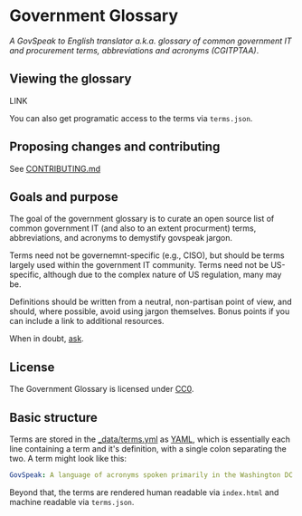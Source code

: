 # Government Glossary

*A GovSpeak to English translator a.k.a. glossary of common government IT and procurement terms, abbreviations and acronyms (CGITPTAA)*.

## Viewing the glossary

LINK

You can also get programatic access to the terms via `terms.json`.

## Proposing changes and contributing

See [CONTRIBUTING.md](CONTRIBUTING.md)

## Goals and purpose

The goal of the government glossary is to curate an open source list of common government IT (and also to an extent procurment) terms, abbreviations, and acronyms to demystify govspeak jargon.

Terms need not be governemnt-specific (e.g., CISO), but should be terms largely used within the government IT community. Terms need not be US-specific, although due to the complex nature of US regulation, many may be.

Definitions should be written from a neutral, non-partisan point of view, and should, where possible, avoid using jargon themselves. Bonus points if you can include a link to additional resources.

When in doubt, [ask](https://github.com/benbalter/government-glossary/issues/new).

## License

The Government Glossary is licensed under [CC0](LICENSE.md).

## Basic structure

Terms are stored in the [_data/terms.yml](_data/terms.yml) as [YAML](http://en.wikipedia.org/wiki/YAML), which is essentially each line containing a term and it's definition, with a single colon separating the two. A term might look like this:

```yml
GovSpeak: A language of acronyms spoken primarily in the Washington DC province of the United States
```

Beyond that, the terms are rendered human readable via `index.html` and machine readable via `terms.json`.
